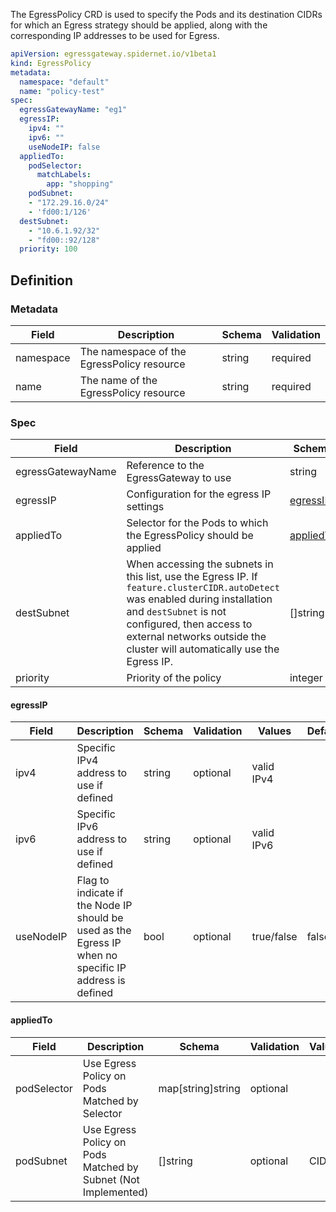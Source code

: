 The EgressPolicy CRD is used to specify the Pods and its destination CIDRs for which an Egress strategy should be applied, along with the corresponding IP addresses to be used for Egress.

```yaml
apiVersion: egressgateway.spidernet.io/v1beta1
kind: EgressPolicy
metadata:
  namespace: "default"
  name: "policy-test"
spec:
  egressGatewayName: "eg1" 
  egressIP:
    ipv4: ""                            
    ipv6: ""
    useNodeIP: false       
  appliedTo:                
    podSelector:
      matchLabels:
        app: "shopping"
    podSubnet:              
    - "172.29.16.0/24"
    - 'fd00:1/126'
  destSubnet:
    - "10.6.1.92/32"
    - "fd00::92/128"
  priority: 100
```

## Definition

### Metadata

| Field     | Description                                | Schema | Validation |
|-----------|--------------------------------------------|--------|------------|
| namespace | The namespace of the EgressPolicy resource | string | required   |
| name      | The name of the EgressPolicy resource      | string | required   |

### Spec

| Field             | Description                                                                                                                                                                                                                                                    | Schema                  | Validation | Values        | Default |
|-------------------|----------------------------------------------------------------------------------------------------------------------------------------------------------------------------------------------------------------------------------------------------------------|-------------------------|------------|---------------|---------|
| egressGatewayName | Reference to the EgressGateway to use                                                                                                                                                                                                                          | string                  | required   |               |         |
| egressIP          | Configuration for the egress IP settings                                                                                                                                                                                                                       | [egressIP](#egressIP)   | optional   |               |         |
| appliedTo         | Selector for the Pods to which the EgressPolicy should be applied                                                                                                                                                                                              | [appliedTo](#appliedTo) | required   |               |         |
| destSubnet        | When accessing the subnets in this list, use the Egress IP. If `feature.clusterCIDR.autoDetect` was enabled during installation and `destSubnet` is not configured, then access to external networks outside the cluster will automatically use the Egress IP. | []string                | optional   | CIDR notation |         |
| priority          | Priority of the policy                                                                                                                                                                                                                                         | integer                 | optional   |               |         |

#### egressIP

| Field     | Description                                                                                               | Schema   | Validation | Values      | Default |
|-----------|-----------------------------------------------------------------------------------------------------------|----------|------------|-------------|---------|
| ipv4      | Specific IPv4 address to use if defined                                                                   | string   | optional   | valid IPv4  |         |
| ipv6      | Specific IPv6 address to use if defined                                                                   | string   | optional   | valid IPv6  |         |
| useNodeIP | Flag to indicate if the Node IP should be used as the Egress IP when no specific IP address is defined    | bool     | optional   | true/false  | false   |

#### appliedTo

| Field       | Description                                                   | Schema            | Validation | Values | Default |
|-------------|---------------------------------------------------------------|-------------------|------------|--------|---------|
| podSelector | Use Egress Policy on Pods Matched by Selector                 | map[string]string | optional   |        |         |
| podSubnet   | Use Egress Policy on Pods Matched by Subnet (Not Implemented) | []string          | optional   | CIDR   |         |
